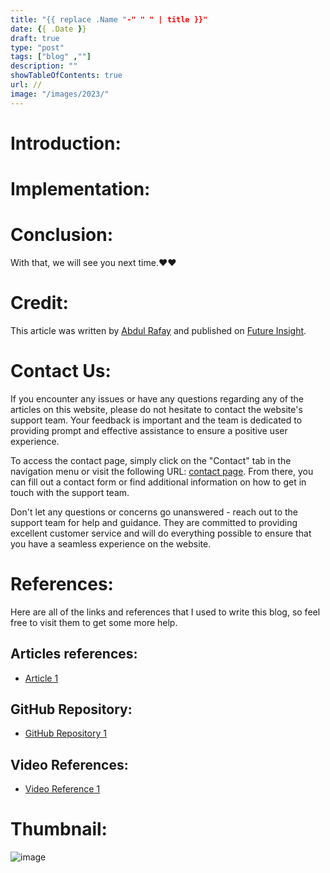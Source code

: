 ```yaml
---
title: "{{ replace .Name "-" " " | title }}"
date: {{ .Date }}
draft: true
type: "post"
tags: ["blog" ,""]
description: ""
showTableOfContents: true
url: //
image: "/images/2023/"
---
```

<link rel="stylesheet" href="/css/style.css">


# Introduction:
<p style="text-align: justify;"> </p>

# Implementation: 
<p style="text-align: justify;"> </p>

# Conclusion:
<p style="text-align: justify;"> </p>
With that, we will see you next time.❤️❤️

# Credit:
This article was written by [Abdul Rafay](https://rafay99.info) and published on [Future Insight](https://futureinsight.blog).

# Contact Us: 
If you encounter any issues or have any questions regarding any of the articles on this website, please do not hesitate to contact the website's support team. Your feedback is important and the team is dedicated to providing prompt and effective assistance to ensure a positive user experience.

To access the contact page, simply click on the "Contact" tab in the navigation menu or visit the following URL: [contact page](https://future-insight.blog/contact). From there, you can fill out a contact form or find additional information on how to get in touch with the support team.

Don't let any questions or concerns go unanswered - reach out to the support team for help and guidance. They are committed to providing excellent customer service and will do everything possible to ensure that you have a seamless experience on the website.

# References:
Here are all of the links and references that I used to write this blog, so feel free to visit them to get some more help.
## Articles references:
- [Article 1]()

## GitHub Repository:
- [GitHub Repository 1]()

## Video References:
- [Video Reference 1]()
# Thumbnail:
![image](/images/2023/)

